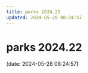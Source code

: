 ```yaml
---
title: parks 2024.22
updated: 2024-05-28 08:24:57
---
```


# parks 2024.22

(date: 2024-05-28 08:24:57)

